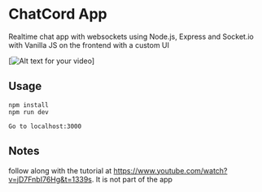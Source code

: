 # ChatCord App
Realtime chat app with websockets using Node.js, Express and Socket.io with Vanilla JS on the frontend with a custom UI

[![Alt text for your video](video/screenshot_youtube.PNG)]

## Usage
```
npm install
npm run dev

Go to localhost:3000
```

## Notes
follow along with the tutorial at https://www.youtube.com/watch?v=jD7FnbI76Hg&t=1339s. It is not part of the app
